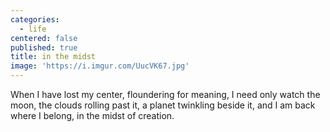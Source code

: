 ```yaml
---
categories:
  - life
centered: false
published: true
title: in the midst
image: 'https://i.imgur.com/UucVK67.jpg'
---
```

When I have lost my center,
floundering for meaning,
I need only watch the moon, 
the clouds rolling past it,
a planet twinkling beside it,
and I am back where I belong,
in the midst of creation.
